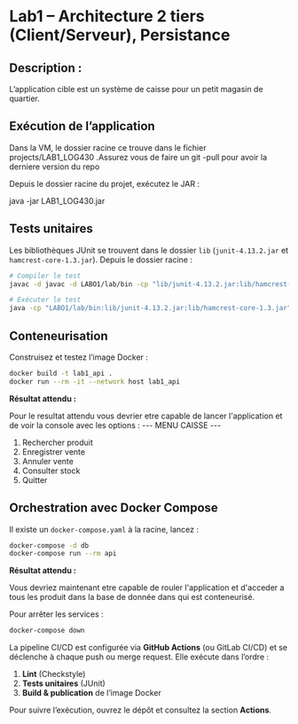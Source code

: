 # Lab1 –  Architecture 2 tiers (Client/Serveur), Persistance

## Description : 
 L’application cible est un système de caisse pour un petit magasin de quartier.

## Exécution de l’application
Dans la VM, le dossier racine ce trouve dans le fichier projects/LAB1_LOG430 .Assurez vous de faire un git -pull pour avoir la derniere version du repo

Depuis le dossier racine du projet, exécutez le JAR :

java -jar LAB1_LOG430.jar

## Tests unitaires

Les bibliothèques JUnit se trouvent dans le dossier `lib` (`junit-4.13.2.jar` et `hamcrest-core-1.3.jar`). Depuis le dossier racine :

```bash
# Compiler le test
javac -d javac -d LABO1/lab/bin -cp "lib/junit-4.13.2.jar:lib/hamcrest-core-1.3.jar" LABO1/lab/tests/lab/tests/AppTest.java

# Exécuter le test
java -cp "LABO1/lab/bin:lib/junit-4.13.2.jar:lib/hamcrest-core-1.3.jar" org.junit.runner.JUnitCore lab.tests.AppTest
```

## Conteneurisation

Construisez et testez l’image Docker :

```bash
docker build -t lab1_api .
docker run --rm -it --network host lab1_api
```

**Résultat attendu :**

Pour le resultat attendu vous devrier etre capable de lancer l'application et de voir la console avec les options : 
--- MENU CAISSE ---
1. Rechercher produit
2. Enregistrer vente
3. Annuler vente
4. Consulter stock
0. Quitter


## Orchestration avec Docker Compose

Il existe un `docker-compose.yaml` à la racine, lancez :

```bash
docker-compose -d db 
docker-compose run --rm api
```

**Résultat attendu :** 

Vous devriez maintenant etre capable de rouler l'application et d'acceder a tous les produit dans la base de donnée dans qui est conteneurisé.

Pour arrêter les services :

```bash
docker-compose down
```

La pipeline CI/CD est configurée via **GitHub Actions** (ou GitLab CI/CD) et se déclenche à chaque push ou merge request. Elle exécute dans l’ordre :

1. **Lint** (Checkstyle)
2. **Tests unitaires** (JUnit)
3. **Build & publication** de l’image Docker 

Pour suivre l’exécution, ouvrez le dépôt et consultez la section **Actions**.


